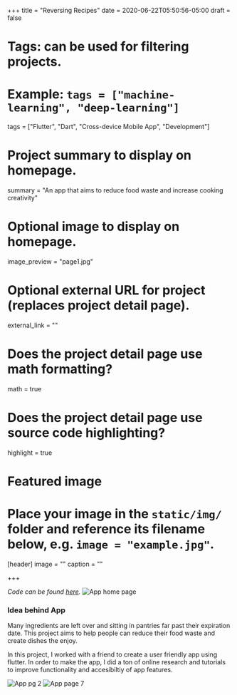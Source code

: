 +++
title = "Reversing Recipes"
date = 2020-06-22T05:50:56-05:00
draft = false

# Tags: can be used for filtering projects.
# Example: `tags = ["machine-learning", "deep-learning"]`
tags = ["Flutter", "Dart", "Cross-device Mobile App", "Development"]

# Project summary to display on homepage.
summary = "An app that aims to reduce food waste and increase cooking creativity"

# Optional image to display on homepage.
image_preview = "page1.jpg"

# Optional external URL for project (replaces project detail page).
external_link = ""

# Does the project detail page use math formatting?
math = true

# Does the project detail page use source code highlighting?
highlight = true

# Featured image
# Place your image in the `static/img/` folder and reference its filename below, e.g. `image = "example.jpg"`.
[header]
image = ""
caption = ""

+++


_Code can be found [here](https://github.com/hansikasundaresan/RecipesOnUs)._
![App home page](/project/app/page1.jpg)

### Idea behind App
Many ingredients are left over and sitting in pantries far past their expiration date. 
This project aims to help people can reduce their food waste and create dishes the enjoy.

In this project, I worked with a friend to create a user friendly app using flutter. In order to make the app, I did a ton of online research and tutorials to improve functionality and accesibiltiy of app features. 

![App pg 2](/project/app/page2.jpg) ![App page 7](/project/app/page7.jpg)


